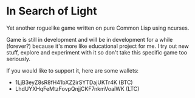 In Search of Light
===================

Yet another roguelike game written on pure Common Lisp using ncurses.

Game is still in development and will be in development for a while (forever?)
because it's more like educational project for me. I try out new stuff, explore
and experiment with it so don't take this specific game too seriously.

If you would like to support it, here are some wallets:
* 1LjB3eyZ8sR8fH41bXZ2irSYTDajUKTr4K (BTC)
* LhdUYXHqFeMtzFovpQnjjCKF7nkmVoaiWK (LTC)
